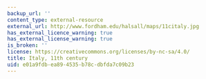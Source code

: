 ```yaml
---
backup_url: ''
content_type: external-resource
external_url: http://www.fordham.edu/halsall/maps/11citaly.jpg
has_external_licence_warning: true
has_external_license_warning: true
is_broken: ''
license: https://creativecommons.org/licenses/by-nc-sa/4.0/
title: Italy, 11th century
uid: e01a9fdb-ea89-4535-b78c-dbfda7c09b23
---
```

